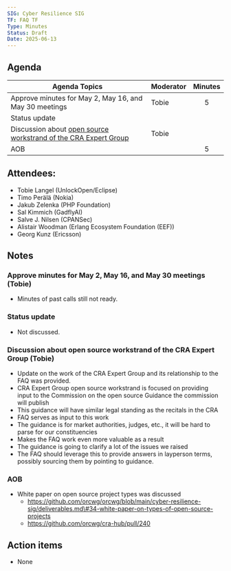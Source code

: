 ```yaml
---
SIG: Cyber Resilience SIG
TF: FAQ TF
Type: Minutes
Status: Draft
Date: 2025-06-13
---
```


##  Agenda

| Agenda Topics | Moderator | Minutes |
| ----- | ----- | :---: |
| Approve minutes for May 2, May 16, and May 30 meetings | Tobie | 5 |
| Status update |  |  |
| Discussion about [open source workstrand of the CRA Expert Group](../../#cra-expert-group) | Tobie |  |
| AOB | | 5 |

## Attendees: 

* Tobie Langel (UnlockOpen/Eclipse)  
* Timo Perälä (Nokia)  
* Jakub Zelenka (PHP Foundation)  
* Sal Kimmich (GadflyAI)  
* Salve J. Nilsen (CPANSec)  
* Alistair Woodman (Erlang Ecosystem Foundation (EEF))  
* Georg Kunz (Ericsson)

## Notes

### Approve minutes for May 2, May 16, and May 30 meetings (Tobie)

* Minutes of past calls still not ready.

### Status update

* Not discussed.

### Discussion about open source workstrand of the CRA Expert Group (Tobie)

* Update on the work of the CRA Expert Group and its relationship to the FAQ was provided.  
* CRA Expert Group open source workstrand is focused on providing input to the Commission on the open source Guidance the commission will publish  
* This guidance will have similar legal standing as the recitals in the CRA  
* FAQ serves as input to this work  
* The guidance is for market authorities, judges, etc., it will be hard to parse for our constituencies  
* Makes the FAQ work even more valuable as a result  
* The guidance is going to clarify a lot of the issues we raised  
* The FAQ should leverage this to provide answers in layperson terms, possibly sourcing them by pointing to guidance.

### AOB

* White paper on open source project types was discussed  
  * <https://github.com/orcwg/orcwg/blob/main/cyber-resilience-sig/deliverables.md\#34-white-paper-on-types-of-open-source-projects>
  * <https://github.com/orcwg/cra-hub/pull/240>

## Action items

- None